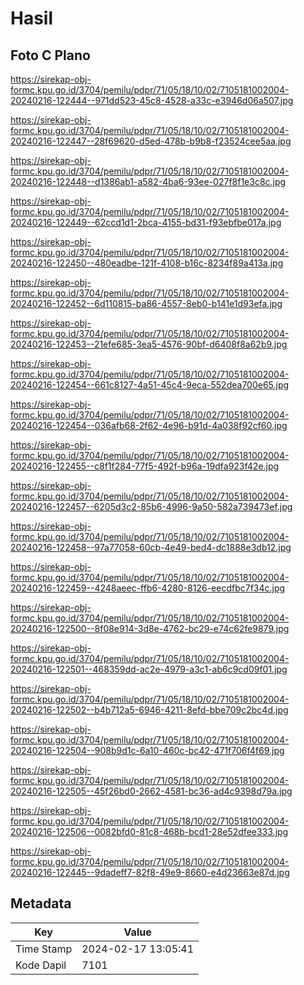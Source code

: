 # Hasil

## Foto C Plano

https://sirekap-obj-formc.kpu.go.id/3704/pemilu/pdpr/71/05/18/10/02/7105181002004-20240216-122444--971dd523-45c8-4528-a33c-e3946d06a507.jpg

https://sirekap-obj-formc.kpu.go.id/3704/pemilu/pdpr/71/05/18/10/02/7105181002004-20240216-122447--28f69620-d5ed-478b-b9b8-f23524cee5aa.jpg

https://sirekap-obj-formc.kpu.go.id/3704/pemilu/pdpr/71/05/18/10/02/7105181002004-20240216-122448--d1386ab1-a582-4ba6-93ee-027f8f1e3c8c.jpg

https://sirekap-obj-formc.kpu.go.id/3704/pemilu/pdpr/71/05/18/10/02/7105181002004-20240216-122449--62ccd1d1-2bca-4155-bd31-f93ebfbe017a.jpg

https://sirekap-obj-formc.kpu.go.id/3704/pemilu/pdpr/71/05/18/10/02/7105181002004-20240216-122450--480eadbe-121f-4108-b16c-8234f89a413a.jpg

https://sirekap-obj-formc.kpu.go.id/3704/pemilu/pdpr/71/05/18/10/02/7105181002004-20240216-122452--6d110815-ba86-4557-8eb0-b141e1d93efa.jpg

https://sirekap-obj-formc.kpu.go.id/3704/pemilu/pdpr/71/05/18/10/02/7105181002004-20240216-122453--21efe685-3ea5-4576-90bf-d6408f8a62b9.jpg

https://sirekap-obj-formc.kpu.go.id/3704/pemilu/pdpr/71/05/18/10/02/7105181002004-20240216-122454--661c8127-4a51-45c4-9eca-552dea700e65.jpg

https://sirekap-obj-formc.kpu.go.id/3704/pemilu/pdpr/71/05/18/10/02/7105181002004-20240216-122454--036afb68-2f62-4e96-b91d-4a038f92cf60.jpg

https://sirekap-obj-formc.kpu.go.id/3704/pemilu/pdpr/71/05/18/10/02/7105181002004-20240216-122455--c8f1f284-77f5-492f-b96a-19dfa923f42e.jpg

https://sirekap-obj-formc.kpu.go.id/3704/pemilu/pdpr/71/05/18/10/02/7105181002004-20240216-122457--6205d3c2-85b6-4996-9a50-582a739473ef.jpg

https://sirekap-obj-formc.kpu.go.id/3704/pemilu/pdpr/71/05/18/10/02/7105181002004-20240216-122458--97a77058-60cb-4e49-bed4-dc1888e3db12.jpg

https://sirekap-obj-formc.kpu.go.id/3704/pemilu/pdpr/71/05/18/10/02/7105181002004-20240216-122459--4248aeec-ffb6-4280-8126-eecdfbc7f34c.jpg

https://sirekap-obj-formc.kpu.go.id/3704/pemilu/pdpr/71/05/18/10/02/7105181002004-20240216-122500--8f08e914-3d8e-4762-bc29-e74c62fe9879.jpg

https://sirekap-obj-formc.kpu.go.id/3704/pemilu/pdpr/71/05/18/10/02/7105181002004-20240216-122501--468359dd-ac2e-4979-a3c1-ab6c9cd09f01.jpg

https://sirekap-obj-formc.kpu.go.id/3704/pemilu/pdpr/71/05/18/10/02/7105181002004-20240216-122502--b4b712a5-6946-4211-8efd-bbe709c2bc4d.jpg

https://sirekap-obj-formc.kpu.go.id/3704/pemilu/pdpr/71/05/18/10/02/7105181002004-20240216-122504--908b9d1c-6a10-460c-bc42-471f706f4f69.jpg

https://sirekap-obj-formc.kpu.go.id/3704/pemilu/pdpr/71/05/18/10/02/7105181002004-20240216-122505--45f26bd0-2662-4581-bc36-ad4c9398d79a.jpg

https://sirekap-obj-formc.kpu.go.id/3704/pemilu/pdpr/71/05/18/10/02/7105181002004-20240216-122506--0082bfd0-81c8-468b-bcd1-28e52dfee333.jpg

https://sirekap-obj-formc.kpu.go.id/3704/pemilu/pdpr/71/05/18/10/02/7105181002004-20240216-122445--9dadeff7-82f8-49e9-8660-e4d23663e87d.jpg


## Metadata

| Key        | Value               |
| ---------- | ------------------- |
| Time Stamp | 2024-02-17 13:05:41 |
| Kode Dapil | 7101                |



